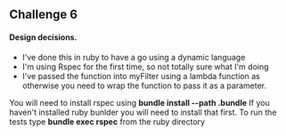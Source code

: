 ## Challenge 6  

#### Design decisions.
* I've done this in ruby to have a go using a dynamic language
* I'm using Rspec for the first time, so not totally sure what I'm doing
* I've passed the function into myFilter using a lambda function as otherwise you need to wrap the function to pass it as a parameter.

You will need to install rspec using  __bundle install --path .bundle__
If you haven't installed ruby bunlder you will need to install that first.
To run the tests type __bundle exec rspec__ from the ruby directory